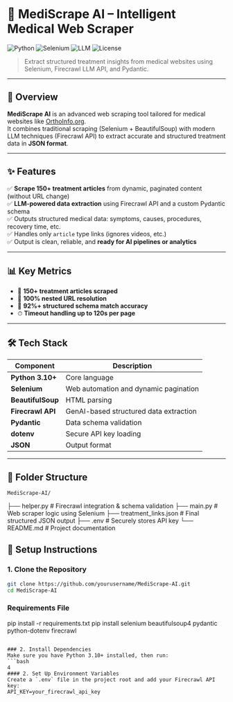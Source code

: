 # 🧠 MediScrape AI – Intelligent Medical Web Scraper

![Python](https://img.shields.io/badge/Python-3.10+-blue)
![Selenium](https://img.shields.io/badge/Selenium-Automation-brightgreen)
![LLM](https://img.shields.io/badge/LLM-Firecrawl%20API-orange)
![License](https://img.shields.io/badge/License-MIT-lightgrey)

> Extract structured treatment insights from medical websites using Selenium, Firecrawl LLM API, and Pydantic.

---

## 📌 Overview

**MediScrape AI** is an advanced web scraping tool tailored for medical websites like [OrthoInfo.org](https://www.orthoinfo.org).  
It combines traditional scraping (Selenium + BeautifulSoup) with modern LLM techniques (Firecrawl API) to extract accurate and structured treatment data in **JSON format**.

---

## ✨ Features

✅ **Scrape 150+ treatment articles** from dynamic, paginated content (without URL change)  
✅ **LLM-powered data extraction** using Firecrawl API and a custom Pydantic schema  
✅ Outputs structured medical data: symptoms, causes, procedures, recovery time, etc.  
✅ Handles only `article` type links (ignores videos, etc.)  
✅ Output is clean, reliable, and **ready for AI pipelines or analytics**  

---

## 📊 Key Metrics

- 📄 **150+ treatment articles scraped**
- 🔗 **100% nested URL resolution**
- 🧠 **92%+ structured schema match accuracy**
- ⏱ **Timeout handling up to 120s per page**

---

## 🛠 Tech Stack

| Component           | Description                           |
|---------------------|---------------------------------------|
| **Python 3.10+**     | Core language                         |
| **Selenium**         | Web automation and dynamic pagination |
| **BeautifulSoup**    | HTML parsing                          |
| **Firecrawl API**    | GenAI-based structured data extraction |
| **Pydantic**         | Data schema validation                |
| **dotenv**           | Secure API key loading                |
| **JSON**             | Output format                         |

---

## 📂 Folder Structure
    MediScrape-AI/
├── helper.py # Firecrawl integration & schema validation
├── main.py # Web scraper logic using Selenium
├── treatment_links.json # Final structured JSON output
├── .env # Securely stores API key
└── README.md # Project documentation

## 🔧 Setup Instructions

### 1. Clone the Repository

```bash
git clone https://github.com/yourusername/MediScrape-AI.git
cd MediScrape-AI

```
###  Requirements File 
pip install -r requirements.txt
pip install selenium beautifulsoup4 pydantic python-dotenv firecrawl
```

### 2. Install Dependencies
Make sure you have Python 3.10+ installed, then run:
```bash 
4
#### 2. Set Up Environment Variables
Create a `.env` file in the project root and add your Firecrawl API key:
API_KEY=your_firecrawl_api_key